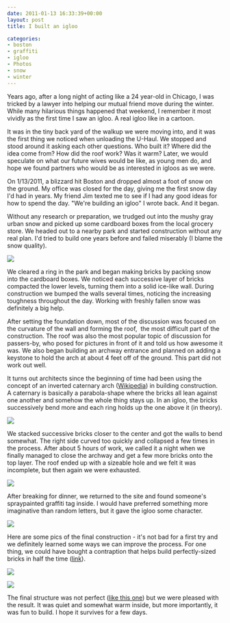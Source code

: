 ```yaml
---
date: 2011-01-13 16:33:39+00:00
layout: post
title: I built an igloo

categories:
- boston
- graffiti
- igloo
- Photos
- snow
- winter
---
```


Years ago, after a long night of acting like a 24 year-old in Chicago, I was
tricked by a lawyer into helping our mutual friend move during the winter.
While many hilarious things happened that weekend, I remember it most vividly
as the first time I saw an igloo. A real igloo like in a cartoon.

It was in the tiny back yard of the walkup we were moving into, and it was the
first thing we noticed when unloading the U-Haul. We stopped and stood around
it asking each other questions. Who built it? Where did the idea come from? How
did the roof work? Was it warm? Later, we would speculate on what our future
wives would be like, as young men do, and hope we found partners who would be
as interested in igloos as we were.

On 1/13/2011, a blizzard hit Boston and dropped almost a foot of snow on the
ground. My office was closed for the day, giving me the first snow day I'd had
in years. My friend Jim texted me to see if I had any good ideas for how to
spend the day. "We're building an igloo" I wrote back. And it began.

Without any research or preparation, we trudged out into the mushy gray urban
snow and picked up some cardboard boxes from the local grocery store. We headed
out to a nearby park and started construction without any real plan. I'd tried
to build one years before and failed miserably (I blame the snow quality).

[![](http://activationenergy.files.wordpress.com/2011/01/img_00151.jpg?w=300)](http://activationenergy.files.wordpress.com/2011/01/img_00151.jpg)

We cleared a ring in the park and began making bricks by packing snow into the
cardboard boxes. We noticed each successive layer of bricks compacted the lower
levels, turning them into a solid ice-like wall. During construction we bumped
the walls several times, noticing the increasing toughness throughout the day.
Working with freshly fallen snow was definitely a big help.

After setting the foundation down, most of the discussion was focused on the
curvature of the wall and forming the roof,  the most difficult part of the
construction. The roof was also the most popular topic of discussion for
passers-by, who posed for pictures in front of it and told us how awesome it
was. We also began building an archway entrance and planned on adding a
keystone to hold the arch at about 4 feet off of the ground. This part did not
work out well.

It turns out architects since the beginning of time had been using the concept
of an inverted caternary arch
([Wikipedia](http://en.wikipedia.org/wiki/Catenary#The_inverted_catenary_arch))
in building construction. A caternary is basically a parabola-shape where the
bricks all lean against one another and somehow the whole thing stays up. In an
igloo, the bricks successively bend more and each ring holds up the one above
it (in theory).

[![](http://activationenergy.files.wordpress.com/2011/01/img_00231.jpg?w=224)](http://activationenergy.files.wordpress.com/2011/01/img_00231.jpg)

We stacked successive bricks closer to the center and got the walls to bend
somewhat. The right side curved too quickly and collapsed a few times in the
process. After about 5 hours of work, we called it a night when we finally
managed to close the archway and get a few more bricks onto the top layer. The
roof ended up with a sizeable hole and we felt it was incomplete, but then
again we were exhausted.

[![](http://activationenergy.files.wordpress.com/2011/01/img_09991.jpg?w=300)](http://activationenergy.files.wordpress.com/2011/01/img_09991.jpg)

After breaking for dinner, we returned to the site and found someone's
spraypainted graffiti tag inside. I would have preferred something more
imaginative than random letters, but it gave the igloo some character.


[![](http://activationenergy.files.wordpress.com/2011/01/img_0031.jpg?w=300)](http://activationenergy.files.wordpress.com/2011/01/img_0031.jpg)


Here are some pics of the final construction - it's not bad for a first try and
we definitely learned some ways we can improve the process. For one thing, we
could have bought a contraption that helps build perfectly-sized bricks in half
the time ([link](http://www.grandshelters.com/icebox-igloo.html)).

[![](http://activationenergy.files.wordpress.com/2011/01/img_00321.jpg?w=224)](http://activationenergy.files.wordpress.com/2011/01/img_00321.jpg)

[![](http://activationenergy.files.wordpress.com/2011/01/img_00331.jpg?w=300)](http://activationenergy.files.wordpress.com/2011/01/img_00331.jpg)

The final structure was not perfect ([like this
one](http://www.flickr.com/photos/56652585@N02/5231946505/)) but we were
pleased with the result. It was quiet and somewhat warm inside, but more
importantly, it was fun to build. I hope it survives for a few days.
